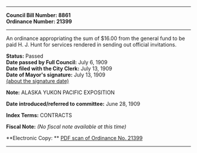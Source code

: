 * * * * *  
  
**Council Bill Number: [](#h0)[](#h2)8861**   
**Ordinance Number: 21399**  
  
* * * * *  
  
An ordinance appropriating the sum of $16.00 from the general fund to be paid H. J. Hunt for services rendered in sending out official invitations.  
  
**Status:** Passed   
**Date passed by Full Council:** July 6, 1909   
**Date filed with the City Clerk:** July 13, 1909   
**Date of Mayor's signature:** July 13, 1909   
[(about the signature date)](/~public/approvaldate.htm)   
  
**Note:** ALASKA YUKON PACIFIC EXPOSITION  
  
  
**Date introduced/referred to committee:** June 28, 1909   
  
**Index Terms:** CONTRACTS  
  
**Fiscal Note:** *(No fiscal note available at this time)*  
  
**Electronic Copy: ** [PDF scan of Ordinance No. 21399](/~archives/Ordinances/Ord_21399.pdf)  
  
* * * * *  
